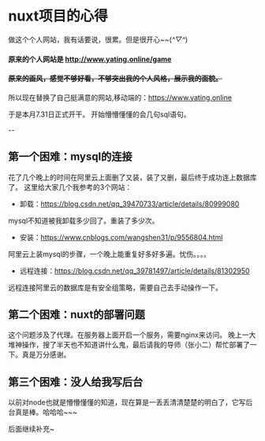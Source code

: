 # nuxt项目的心得
做这个个人网站，我有话要说，很累。但是很开心~~(*^▽^*)

#### 原来的个人网站是 http://www.yating.online/game
#### ~~原来的画风，感觉不够好看，不够突出我的个人风格，展示我的面貌。~~

所以现在替换了自己挺满意的网站,移动端的：https://www.yating.online

于是本月7.31日正式开干。
开始懵懵懂懂的会几句sql语句。

--

## 第一个困难：mysql的连接
花了几个晚上的时间在阿里云上面删了又装，装了又删，最后终于成功连上数据库了。
这里给大家几个我参考的3个网站：

 - 卸载：https://blog.csdn.net/qq_39470733/article/details/80999080
 
 mysql不知道被我卸载多少回了。重装了多少次。

 - 安装：https://www.cnblogs.com/wangshen31/p/9556804.html

 阿里云上装mysql的步骤，一个晚上能重复好多好多遍。忧伤。。。。

 - 远程连接：https://blog.csdn.net/qq_39781497/article/details/81302950

 远程连接阿里云的数据库是有安全组策略，需要自己去手动操作一下。

## 第二个困难：nuxt的部署问题

这个问题涉及了代理。在服务器上面开启一个服务，需要nginx来访问。
晚上一大堆神操作，搜了半天也不知道讲什么鬼，最后请我的导师（张小二）帮忙部署了一下。真是万分感谢。

## 第三个困难：没人给我写后台

以前对node也就是懵懵懂懂的知道，现在算是一丢丢清清楚楚的明白了，它写后台真是棒。哈哈哈~~~

后面继续补充~



